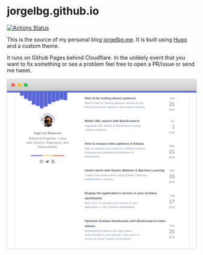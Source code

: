 # jorgelbg.github.io

[![Actions Status](https://github.com/jorgelbg/jorgelbg.github.io/workflows/github%20pages/badge.svg)](https://github.com/jorgelbg/jorgelbg.github.io/actions)

This is the source of my personal blog [jorgelbg.me](https://jorgelbg.me). It is built using
[Hugo](https://gohugo.io) and a custom theme.

It runs on Github Pages behind Cloudflare. In the unlikely event that you want to fix something or
see a problem feel free to open a PR/issue or send me tweet.

![Screenshot of my blog](./screenshot.png)
